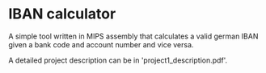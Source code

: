 # IBAN calculator
A simple tool written in MIPS assembly that calculates a valid german IBAN given a bank code and account number and vice versa.

A detailed project description can be in 'project1_description.pdf'.
